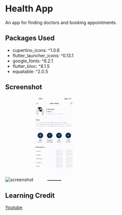 # Health App

An app for finding doctors and booking appointments.

## Packages Used
  * cupertino_icons: ^1.0.6
  * flutter_launcher_icons: ^0.13.1
  * google_fonts: ^6.2.1
  * flutter_bloc: ^8.1.5
  * equatable: ^2.0.5

## Screenshot
<img alt="screenshot" src="blob/main/screenshots/sc1.jpeg" width="25%" /> <img alt="screenshot" src="/screenShots/sc2.jpeg" width="25%" />

## Learning Credit
[Youtube](https://www.youtube.com/@MaxonFlutter)
